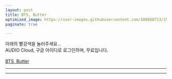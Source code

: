 ```yaml
---
layout: post
title: BTS, Butter
optimized_image: https://user-images.githubusercontent.com/100888733/156873464-fd2860a7-1345-4503-9bd9-1432e39f6977.jpg
paginate: true

---
```

아래의 빨강색을 눌러주세요...<br>
AUDIO Cloud, 구글 아이디로 로그인하며, 무료입니다.<br> <br>
[BTS, Butter](https://w.soundcloud.com/player/?url=https%3A//api.soundcloud.com/tracks/1116388588&auto_play=false&hide_related=false&show_comments=true&show_user=true&show_reposts=false&visual=true%22%3E%3C/iframe%3E)

---



---
